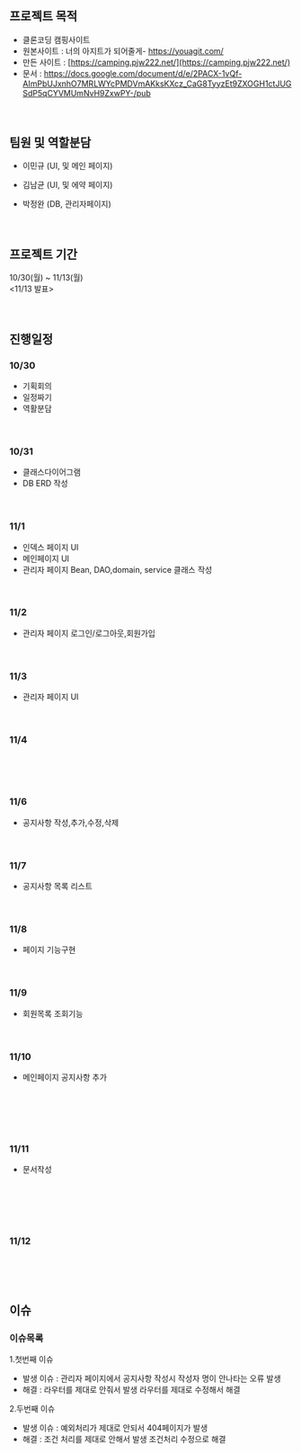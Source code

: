 # 

## 프로젝트 목적
 - 클론코딩  캠핑사이트
 - 원본사이트 :  너의 아지트가 되어줄게- https://youagit.com/
 - 만든 사이트 : [https://camping.pjw222.net/](https://camping.pjw222.net/)
 - 문서 : https://docs.google.com/document/d/e/2PACX-1vQf-AImPbUJxnhO7MRLWYcPMDVmAKksKXcz_CaG8TyyzEt9ZXOGH1ctJUGSdP5qCYVMUmNvH9ZxwPY-/pub
<br><br><br>
## 팀원 및 역할분담
  - 이민규 (UI, 및 메인 페이지)
  
  - 김남균 (UI, 및 에약 페이지)
  
  - 박정완 (DB, 관리자페이지)
<br><br><br>
## 프로젝트 기간
  10/30(월) ~ 11/13(월)  
  <11/13 발표>
<br><br><br>
## 진행일정
### 10/30  
  - 기획회의
  - 일정짜기  
  - 역활분담
<br><br><br>
### 10/31
  - 클래스다이어그램  
  - DB ERD 작성 
<br><br><br>
### 11/1
  - 인덱스 페이지 UI
  - 메인페이지 UI  
  - 관리자 페이지 Bean, DAO,domain, service 클래스 작성
<br><br><br>  
### 11/2
  - 관리자 페이지 로그인/로그아웃,회원가입
<br><br><br>  
### 11/3
  -  관리자 페이지 UI
<br><br><br>
### 11/4
<br><br><br> 
### 11/6
  - 공지사항 작성,추가,수정,삭제
 <br><br><br>
### 11/7  
  -  공지사항 목록 리스트
<br><br><br>
### 11/8
  -  페이지 기능구현
<br><br><br>
### 11/9
  -  회원목록 조회기능
<br><br><br>
### 11/10
  -  메인페이지 공지사항 추가
<br><br><br>
<br><br><br>
### 11/11
  - 문서작성
<br><br><br>
<br><br><br>
### 11/12
<br><br><br>
## 이슈
### 이슈목록 
1.첫번째 이슈
- 발생 이슈 : 관리자 페이지에서 공지사항 작성시 작성자 명이 안나타는 오류 발생
- 해결 : 라우터를 제대로 안줘서 발생 라우터를 제대로 수정해서 해결
	
2.두번째 이슈
- 발생 이슈 : 예외처리가 제대로 안되서 404페이지가 발생
- 해결 : 조건 처리를 제대로 안해서 발생 조건처리 수정으로 해결


